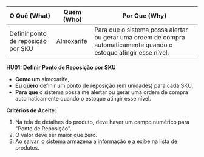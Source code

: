 | **O Quê (What)** | **Quem (Who)** | **Por Que (Why)** |
|---|---|---|
| Definir ponto de reposição por SKU | Almoxarife | Para que o sistema possa alertar ou gerar uma ordem de compra automaticamente quando o estoque atingir esse nível. |

**HU01: Definir Ponto de Reposição por SKU**

*   **Como um** almoxarife,
*   **Eu quero** definir um ponto de reposição (em unidades) para cada SKU,
*   **Para que** o sistema possa me alertar ou gerar uma ordem de compra automaticamente quando o estoque atingir esse nível.

**Critérios de Aceite:**

1.  Na tela de detalhes do produto, deve haver um campo numérico para "Ponto de Reposição".
2.  O valor deve ser maior que zero.
3.  Ao salvar, o sistema armazena a informação e a exibe na lista de produtos.

